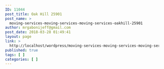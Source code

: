 ```yaml
---
ID: 11044
post_title: Oak Hill 25901
post_name: >
  moving-services-moving-services-moving-services-oakhill-25901
author: mrgabonijeff@gmail.com
post_date: 2018-03-28 01:49:41
layout: page
link: >
  http://localhost/wordpress/moving-services-moving-services-moving-services-oakhill-25901/
published: true
tags: [ ]
categories: [ ]
---
```

